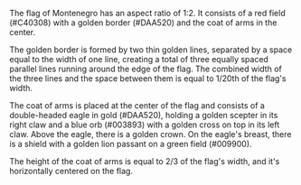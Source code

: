 The flag of Montenegro has an aspect ratio of 1:2. It consists of a red field (#C40308) with a golden border (#DAA520) and the coat of arms in the center.

The golden border is formed by two thin golden lines, separated by a space equal to the width of one line, creating a total of three equally spaced parallel lines running around the edge of the flag. The combined width of the three lines and the space between them is equal to 1/20th of the flag's width.

The coat of arms is placed at the center of the flag and consists of a double-headed eagle in gold (#DAA520), holding a golden scepter in its right claw and a blue orb (#003893) with a golden cross on top in its left claw. Above the eagle, there is a golden crown. On the eagle's breast, there is a shield with a golden lion passant on a green field (#009900).

The height of the coat of arms is equal to 2/3 of the flag's width, and it's horizontally centered on the flag.